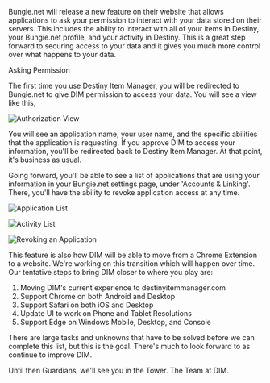 Bungie.net will release a new feature on their website that allows applications to ask your permission to interact with your data stored on their servers.  This includes the ability to interact with all of your items in Destiny, your Bungie.net profile, and your activity in Destiny.  This is a great step forward to securing access to your data and it gives you much more control over what happens to your data.

Asking Permission

The first time you use Destiny Item Manager, you will be redirected to Bungie.net to give DIM permission to access your data. You will see a view like this,

![Authorization View](http://i.imgur.com/1jRRIuZ.png)

You will see an application name, your user name, and the specific abilities that the application is requesting.  If you approve DIM to access your information, you'll be redirected back to Destiny Item Manager.  At that point, it's business as usual.  

Going forward, you'll be able to see a list of applications that are using your information in your Bungie.net settings page, under 'Accounts & Linking'.  There, you'll have the ability to revoke application access at any time.  

![Application List](http://i.imgur.com/3Bnnb8s.png)

![Activity List](http://i.imgur.com/Sj0tcSC.png)

![Revoking an Application](http://i.imgur.com/Y4bFZwW.png)

This feature is also how DIM will be able to move from a Chrome Extension to a website.  We're working on this transition which will happen over time.  Our tentative steps to bring DIM closer to where you play are:

1. Moving DIM's current experience to destinyitemmanager.com
2. Support Chrome on both Android and Desktop
3. Support Safari on both iOS and Desktop
4. Update UI to work on Phone and Tablet Resolutions
5. Support Edge on Windows Mobile, Desktop, and Console

There are large tasks and unknowns that have to be solved before we can complete this list, but this is the goal.  There's much to look forward to as continue to improve DIM.

Until then Guardians, we'll see you in the Tower.
The Team at DIM.
